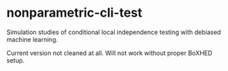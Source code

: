 # nonparametric-cli-test
Simulation studies of conditional local independence testing with debiased machine learning.

Current version not cleaned at all. Will not work without proper BoXHED setup.
